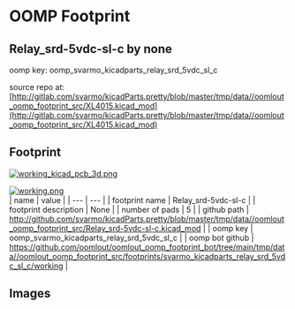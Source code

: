 # OOMP Footprint  
## Relay_srd-5vdc-sl-c  by none  
  
oomp key: oomp_svarmo_kicadparts_relay_srd_5vdc_sl_c  
  
source repo at: [http://gitlab.com/svarmo/kicadParts.pretty/blob/master/tmp/data//oomlout_oomp_footprint_src/XL4015.kicad_mod](http://gitlab.com/svarmo/kicadParts.pretty/blob/master/tmp/data//oomlout_oomp_footprint_src/XL4015.kicad_mod)  
## Footprint  
  
[![working_kicad_pcb_3d.png](working_kicad_pcb_3d_600.png)](working_kicad_pcb_3d.png)  
  
[![working.png](working_600.png)](working.png)  
| name | value | 
| --- | --- | 
| footprint name | Relay_srd-5vdc-sl-c | 
| footprint description | None | 
| number of pads | 5 | 
| github path | http://github.com/svarmo/kicadParts.pretty/blob/master/tmp/data//oomlout_oomp_footprint_src/Relay_srd-5vdc-sl-c.kicad_mod | 
| oomp key | oomp_svarmo_kicadparts_relay_srd_5vdc_sl_c | 
| oomp bot github | https://github.com/oomlout/oomlout_oomp_footprint_bot/tree/main/tmp/data//oomlout_oomp_footprint_src/footprints/svarmo_kicadparts_relay_srd_5vdc_sl_c/working | 
## Images  
